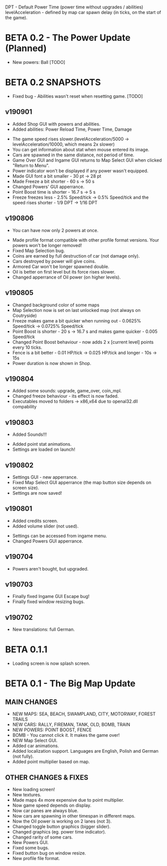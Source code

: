 # 

DPT - Default Power Time (power time without upgrades / abilities)
levelAcceleration - defined by map car spawn delay (in ticks, on the start of the game).

# BETA 0.2 - The Power Update (Planned)

+ New powers: Ball [TODO]

# BETA 0.2 SNAPSHOTS

* Fixed bug - Abilities wasn't reset when resetting game. [TODO]
## v190901
+ Added Shop GUI with powers and abilities.
+ Added abilities: Power Reload Time, Power Time, Damage
* The game speed rises slower.(levelAcceleration/5000 -> levelAcceleration/10000, which means 2x slower)
* You can get information about stat when mouse entered its image.
* Cars are spawned in the same distance, not period of time.
* Game Over GUI and Ingame GUI returns to Map Select GUI when clicked "Return to Menu".
* Power indicator won't be displayed if any power wasn't equipped.
* Made GUI font a bit smaller - 30 pt -> 28 pt
* Made Freeze a bit shorter - 60 s -> 50 s
* Changed Powers' GUI apperrance.
* Point Boost time is shorter - 16.7 s -> 5 s
* Freeze freezes less - 2.5% Speed/tick -> 0.5% Speed/tick and the speed rises shorter - 1/9 DPT -> 1/16 DPT
## v190806
+ You can have now only 2 powers at once.
* Made profile format compatible with other profile format versions. Your powers won't be longer removed!
* Fixed Map Selection bug.
* Coins are earned by full destruction of car (not damage only).
* Cars destroyed by power will give coins.
* Armored Car won't be longer spawned double.
* Oil is better on first level but its force rises slower.
* Changed apperrance of Oil power (on higher levels).
## v190805
* Changed background color of some maps
* Map Selection now is set on last unlocked map (not always on Coutryside)
* Freeze makes game a bit quicker when running out - 0.0625% Speed/tick -> 0.0725% Speed/tick
* Point Boost is shorter - 20 s -> 16.7 s and makes game quicker - 0.005 Speed/tick
* Changed Point Boost behaviour - now adds 2 x [current level] points every 10 ticks.
* Fence is a bit better - 0.01 HP/tick -> 0.025 HP/tick and longer - 10s -> 15s
* Power duration is now shown in Shop.
## v190804
* Added some sounds: upgrade, game_over, coin_mpl.
* Changed freeze behaviour - its effect is now faded.
* Executables moved to folders ->  x86,x64 due to openal32.dll compability
## v190803
+ Added Sounds!!!
* Added point stat animations.
* Settings are loaded on launch!
## v190802
* Settings GUI - new apperrance.
* Fixed Map Select GUI apperrance (the map button size depends on screen size).
* Settings are now saved!
## v190801
+ Added credits screen.
+ Added volume slider (not used).
* Settings can be accessed from ingame menu.
* Changed Powers GUI apperrance.
## v190704
+ Powers aren't bought, but upgraded.
## v190703
* Finally fixed Ingame GUI Escape bug!
* Finally fixed window resizing bugs.
## v190702
+ New translations: full German.

# BETA 0.1.1

* Loading screen is now splash screen.

# BETA 0.1 - The Big Map Update

## MAIN CHANGES

+ NEW MAPS: SEA, BEACH, SWAMPLAND, CITY, MOTORWAY, FOREST TRAILS
+ NEW CARS: RALLY, FIREMAN, TANK, OLD, BOMB, TRAIN
+ NEW POWERS: POINT BOOST, FENCE
+ BOMB - You cannot click it. It makes the game over!
+ NEW Map Select GUI.
+ Added car animations.
+ Added localization support. Languages are English, Polish and German (not fully).
+ Added point multiplier based on map.

## OTHER CHANGES & FIXES

* New loading screen!
* New textures.
* Made maps 4x more expensive due to point multiplier.
* Now game speed depends on display.
* Now car panes are always blue.
* Now cars are spawning in other timespan in different maps.
* Now the Oil power is working on 2 lanes (not 3).
* Changed toggle button graphics (bigger slider).
* Changed graphics (eg. power time indicator).
* Changed rarity of some cars.
* New Powers GUI.
* Fixed some bugs.
* Fixed button bug on window resize.
* New profile file format.